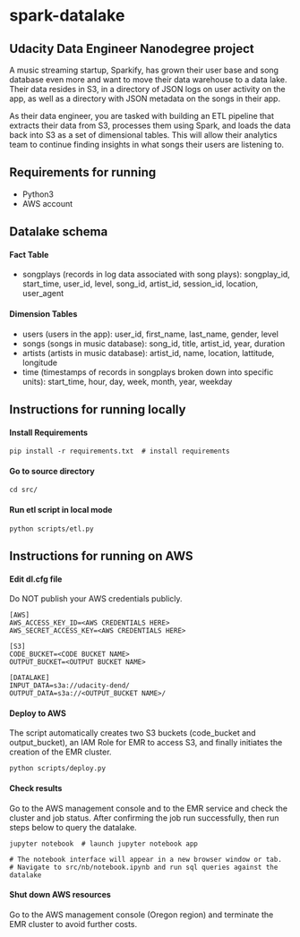 # spark-datalake

## Udacity Data Engineer Nanodegree project
A music streaming startup, Sparkify, has grown their user base and song database even more and want to move their data warehouse to a data lake. Their data resides in S3, in a directory of JSON logs on user activity on the app, as well as a directory with JSON metadata on the songs in their app.

As their data engineer, you are tasked with building an ETL pipeline that extracts their data from S3, processes them using Spark, and loads the data back into S3 as a set of dimensional tables. This will allow their analytics team to continue finding insights in what songs their users are listening to.

## Requirements for running
- Python3 
- AWS account

## Datalake schema

#### Fact Table
- songplays (records in log data associated with song plays): songplay_id, start_time, user_id, level, song_id, artist_id, session_id, location, user_agent

#### Dimension Tables
- users (users in the app): user_id, first_name, last_name, gender, level
- songs (songs in music database): song_id, title, artist_id, year, duration
- artists (artists in music database): artist_id, name, location, lattitude, longitude
- time (timestamps of records in songplays broken down into specific units): start_time, hour, day, week, month, year, weekday

## Instructions for running locally

#### Install Requirements
```
pip install -r requirements.txt  # install requirements
```

#### Go to source directory
```
cd src/
```

#### Run etl script in local mode
```
python scripts/etl.py
```

## Instructions for running on AWS
#### Edit dl.cfg file
Do NOT publish your AWS credentials publicly.
```
[AWS]
AWS_ACCESS_KEY_ID=<AWS CREDENTIALS HERE>
AWS_SECRET_ACCESS_KEY=<AWS CREDENTIALS HERE>

[S3]
CODE_BUCKET=<CODE BUCKET NAME>
OUTPUT_BUCKET=<OUTPUT BUCKET NAME>

[DATALAKE]
INPUT_DATA=s3a://udacity-dend/
OUTPUT_DATA=s3a://<OUTPUT_BUCKET NAME>/
```

#### Deploy to AWS
The script automatically creates two S3 buckets (code_bucket and output_bucket), an IAM Role for EMR to access S3, and finally initiates the creation of the EMR cluster.
```
python scripts/deploy.py
```

#### Check results
Go to the AWS management console and to the EMR service and check the cluster and job status. 
After confirming the job run successfully, then run steps below to query the datalake.
```
jupyter notebook  # launch jupyter notebook app

# The notebook interface will appear in a new browser window or tab.
# Navigate to src/nb/notebook.ipynb and run sql queries against the datalake
```

#### Shut down AWS resources
Go to the AWS management console (Oregon region) and terminate the EMR cluster to avoid further costs.